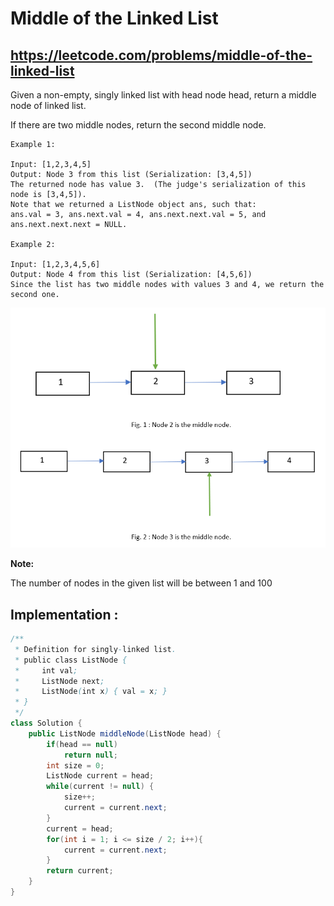 # Middle of the Linked List
## https://leetcode.com/problems/middle-of-the-linked-list

Given a non-empty, singly linked list with head node head, return a middle node of linked list.

If there are two middle nodes, return the second middle node.
```
Example 1:

Input: [1,2,3,4,5]
Output: Node 3 from this list (Serialization: [3,4,5])
The returned node has value 3.  (The judge's serialization of this node is [3,4,5]).
Note that we returned a ListNode object ans, such that:
ans.val = 3, ans.next.val = 4, ans.next.next.val = 5, and ans.next.next.next = NULL.

Example 2:

Input: [1,2,3,4,5,6]
Output: Node 4 from this list (Serialization: [4,5,6])
Since the list has two middle nodes with values 3 and 4, we return the second one.
``` 

![Middle of the Linked List](middle-of-the-linked-list.PNG?raw=true "Middle of the linked list")

**Note:**

The number of nodes in the given list will be between 1 and 100

## Implementation :

```java
/**
 * Definition for singly-linked list.
 * public class ListNode {
 *     int val;
 *     ListNode next;
 *     ListNode(int x) { val = x; }
 * }
 */
class Solution {
    public ListNode middleNode(ListNode head) {
        if(head == null)
            return null;
        int size = 0;
        ListNode current = head;
        while(current != null) {
            size++;
            current = current.next;
        }
        current = head;
        for(int i = 1; i <= size / 2; i++){
            current = current.next;
        }
        return current;
    }
}
```

